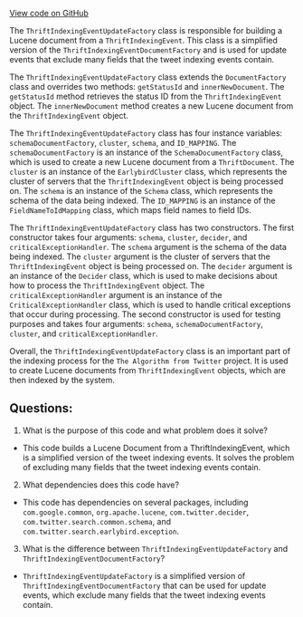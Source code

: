 [View code on GitHub](https://github.com/misbahsy/the-algorithm/src/java/com/twitter/search/earlybird/document/ThriftIndexingEventUpdateFactory.java)

The `ThriftIndexingEventUpdateFactory` class is responsible for building a Lucene document from a `ThriftIndexingEvent`. This class is a simplified version of the `ThriftIndexingEventDocumentFactory` and is used for update events that exclude many fields that the tweet indexing events contain. 

The `ThriftIndexingEventUpdateFactory` class extends the `DocumentFactory` class and overrides two methods: `getStatusId` and `innerNewDocument`. The `getStatusId` method retrieves the status ID from the `ThriftIndexingEvent` object. The `innerNewDocument` method creates a new Lucene document from the `ThriftIndexingEvent` object. 

The `ThriftIndexingEventUpdateFactory` class has four instance variables: `schemaDocumentFactory`, `cluster`, `schema`, and `ID_MAPPING`. The `schemaDocumentFactory` is an instance of the `SchemaDocumentFactory` class, which is used to create a new Lucene document from a `ThriftDocument`. The `cluster` is an instance of the `EarlybirdCluster` class, which represents the cluster of servers that the `ThriftIndexingEvent` object is being processed on. The `schema` is an instance of the `Schema` class, which represents the schema of the data being indexed. The `ID_MAPPING` is an instance of the `FieldNameToIdMapping` class, which maps field names to field IDs. 

The `ThriftIndexingEventUpdateFactory` class has two constructors. The first constructor takes four arguments: `schema`, `cluster`, `decider`, and `criticalExceptionHandler`. The `schema` argument is the schema of the data being indexed. The `cluster` argument is the cluster of servers that the `ThriftIndexingEvent` object is being processed on. The `decider` argument is an instance of the `Decider` class, which is used to make decisions about how to process the `ThriftIndexingEvent` object. The `criticalExceptionHandler` argument is an instance of the `CriticalExceptionHandler` class, which is used to handle critical exceptions that occur during processing. The second constructor is used for testing purposes and takes four arguments: `schema`, `schemaDocumentFactory`, `cluster`, and `criticalExceptionHandler`. 

Overall, the `ThriftIndexingEventUpdateFactory` class is an important part of the indexing process for the `The Algorithm from Twitter` project. It is used to create Lucene documents from `ThriftIndexingEvent` objects, which are then indexed by the system.
## Questions: 
 1. What is the purpose of this code and what problem does it solve?
- This code builds a Lucene Document from a ThriftIndexingEvent, which is a simplified version of the tweet indexing events. It solves the problem of excluding many fields that the tweet indexing events contain.

2. What dependencies does this code have?
- This code has dependencies on several packages, including `com.google.common`, `org.apache.lucene`, `com.twitter.decider`, `com.twitter.search.common.schema`, and `com.twitter.search.earlybird.exception`.

3. What is the difference between `ThriftIndexingEventUpdateFactory` and `ThriftIndexingEventDocumentFactory`?
- `ThriftIndexingEventUpdateFactory` is a simplified version of `ThriftIndexingEventDocumentFactory` that can be used for update events, which exclude many fields that the tweet indexing events contain.